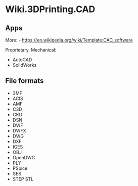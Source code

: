 # Wiki.3DPrinting.CAD


## Apps
More: - <https://en.wikipedia.org/wiki/Template:CAD_software>

Proprietary, Mechanical:
- AutoCAD
- SolidWorks

## File formats
- 3MF
- ACIS
- AMF
- C3D
- CKD
- DSN
- DWF
- DWFX
- DWG
- DXF
- IGES
- OBJ
- OpenDWG
- PLY
- PSpice
- SES
- STEP
STL
